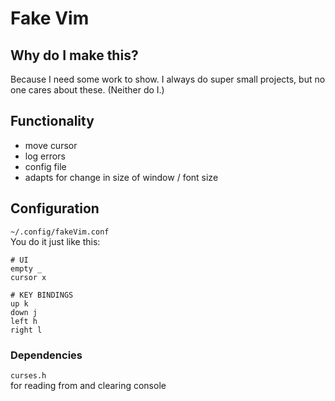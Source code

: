# Fake Vim
## Why do I make this?
Because I need some work to show. I always do super small projects, but no one cares about these. (Neither do I.)

## Functionality
- move cursor  
- log errors  
- config file
- adapts for change in size of window / font size

## Configuration
`~/.config/fakeVim.conf`  
You do it just like this:  
```
# UI
empty _
cursor x

# KEY BINDINGS
up k
down j
left h
right l
```

### Dependencies
```curses.h```  
for reading from and clearing console
